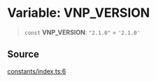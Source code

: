 # Variable: VNP\_VERSION

> `const` **VNP\_VERSION**: `"2.1.0"` = `'2.1.0'`

## Source

[constants/index.ts:6](https://github.com/lehuygiang28/vnpay/blob/e5d2c2c4802c32c8fbad34e0595b2cfeb2281905/src/constants/index.ts#L6)
